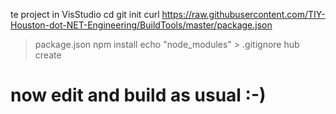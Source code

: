 te project in VisStudio
cd <project dir>
git init
curl
https://raw.githubusercontent.com/TIY-Houston-dot-NET-Engineering/BuildTools/master/package.json
> package.json
npm install
echo "node_modules" > .gitignore
hub create <PROJECTNAME>

# now edit and build as usual :-)
